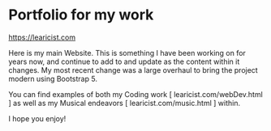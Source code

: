 # Portfolio for my work

https://learicist.com

Here is my main Website. This is something I have been working on for years now, and continue to add to and update as the content within it changes. My most recent change was a large overhaul to bring the project modern using Bootstrap 5.

You can find examples of both my Coding work  [ learicist.com/webDev.html ]  as well as my Musical endeavors  [ learicist.com/music.html ] within.

I hope you enjoy!
